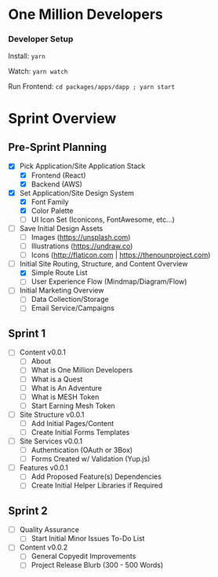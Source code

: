 # One Million Developers

### Developer Setup

Install: `yarn`

Watch: `yarn watch`

Run Frontend: `cd packages/apps/dapp ; yarn start`

# Sprint Overview

## Pre-Sprint Planning

- [x] Pick Application/Site Application Stack
  - [x] Frontend (React)
  - [x] Backend (AWS)
- [x] Set Application/Site Design System
  - [x] Font Family
  - [x] Color Palette
  - [ ] UI Icon Set (Iconicons, FontAwesome, etc...)
- [ ] Save Initial Design Assets
  - [ ] Images (https://unsplash.com)
  - [ ] Illustrations (https://undraw.co)
  - [ ] Icons (http://flaticon.com | https://thenounproject.com)
- [ ] Initial Site Routing, Structure, and Content Overview
  - [x] Simple Route List
  - [ ] User Experience Flow (Mindmap/Diagram/Flow)
- [ ] Initial Marketing Overview
  - [ ] Data Collection/Storage
  - [ ] Email Service/Campaigns

## Sprint 1

- [ ] Content v0.0.1
  - [ ] About
  - [ ] What is One Million Developers
  - [ ] What is a Quest
  - [ ] What is An Adventure
  - [ ] What is MESH Token
  - [ ] Start Earning Mesh Token
- [ ] Site Structure v0.0.1
  - [ ] Add Initial Pages/Content
  - [ ] Create Initial Forms Templates
- [ ] Site Services v0.0.1
  - [ ] Authentication (OAuth or 3Box)
  - [ ] Forms Created w/ Validation (Yup.js)
- [ ] Features v0.0.1
  - [ ] Add Proposed Feature(s) Dependencies
  - [ ] Create Initial Helper Libraries if Required

## Sprint 2

- [ ] Quality Assurance
  - [ ] Start Initial Minor Issues To-Do List
- [ ] Content v0.0.2
  - [ ] General Copyedit Improvements
  - [ ] Project Release Blurb (300 - 500 Words)
